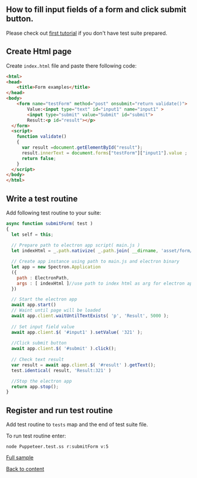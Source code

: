 ## How to fill input fields of a form and click submit button.

Please check out [first tutorial](FirstPuppeteerTest.md) if you don't have test suite prepared.

## Create Html page

Create `index.html` file and paste there following code: 

```html
<html>
<head>
	<title>Form examples</title>
</head>
<body>
	<form name="testForm" method="post" onsubmit="return validate()">
		Value:<input type="text" id="input1" name="input1" >
		<input type="submit" value="Submit" id="submit">
		Result:<p id="result"></p>
  </form>
  <script>
    function validate()
    {
      var result =document.getElementById("result");
      result.innerText = document.forms["testForm"]["input1"].value ;
      return false;
    }
  </script>
</body>
</html>
```

## Write a test routine

Add following test routine to your suite:

```javascript
async function submitForm( test )
{
  let self = this;
  
  // Prepare path to electron app script( main.js )
  let indexHtml = _.path.nativize( _.path.join( __dirname, 'asset/form/index.html' ) );

  // Create app instance using path to main.js and electron binary
  let app = new Spectron.Application
  ({
    path : ElectronPath,
    args : [ indexHtml ]//use path to index html as arg for electron app
  })

  // Start the electron app
  await app.start()
  // Waint until page will be loaded
  await app.client.waitUntilTextExists( 'p', 'Result', 5000 );
  
  // Set input field value
  await app.client.$( '#input1' ).setValue( '321' );
  
  //Click submit button
  await app.client.$( '#submit' ).click();
  
  // Check text result
  var result = await app.client.$( '#result' ).getText();
  test.identical( result, 'Result:321' )

  //Stop the electron app
  return app.stop();
}
```

## Register and run test routine

Add test routine to `tests` map and the end of test suite file.

To run test routine enter:
```
node Puppeteer.test.ss r:submitForm v:5
```

[Full sample](../../../sample/puppeteer/SubmitForm.test.s)

[Back to content](../README.md#Tutorials)





